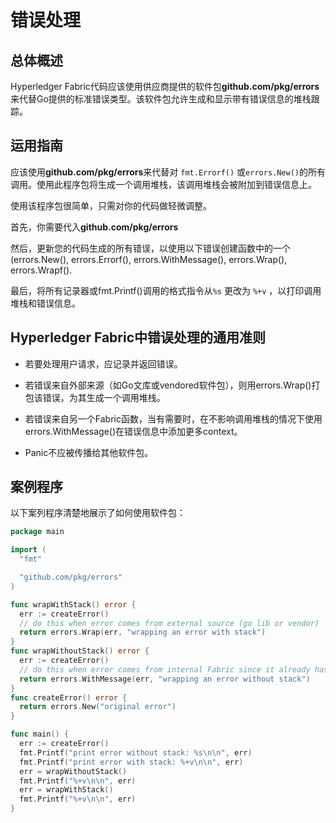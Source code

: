 # 错误处理

## 总体概述

Hyperledger Fabric代码应该使用供应商提供的软件包**github.com/pkg/errors**来代替Go提供的标准错误类型。该软件包允许生成和显示带有错误信息的堆栈跟踪。

## 运用指南

应该使用**github.com/pkg/errors**来代替对 `fmt.Errorf()` 或`errors.New()`的所有调用。使用此程序包将生成一个调用堆栈，该调用堆栈会被附加到错误信息上。

使用该程序包很简单，只需对你的代码做轻微调整。

首先，你需要代入**github.com/pkg/errors**

然后，更新您的代码生成的所有错误，以使用以下错误创建函数中的一个 (errors.New(), errors.Errorf(), errors.WithMessage(), errors.Wrap(), errors.Wrapf().

最后，将所有记录器或fmt.Printf()调用的格式指令从`%s` 更改为 `%+v` ，以打印调用堆栈和错误信息。

 

## Hyperledger Fabric中错误处理的通用准则

* 若要处理用户请求，应记录并返回错误。

* 若错误来自外部来源（如Go文库或vendored软件包），则用errors.Wrap()打包该错误，为其生成一个调用堆栈。

* 若错误来自另一个Fabric函数，当有需要时，在不影响调用堆栈的情况下使用errors.WithMessage()在错误信息中添加更多context。

* Panic不应被传播给其他软件包。

 

## 案例程序

以下案列程序清楚地展示了如何使用软件包：

```go
package main

import (
  "fmt"

  "github.com/pkg/errors"
)

func wrapWithStack() error {
  err := createError()
  // do this when error comes from external source (go lib or vendor)
  return errors.Wrap(err, "wrapping an error with stack")
}
func wrapWithoutStack() error {
  err := createError()
  // do this when error comes from internal Fabric since it already has stack trace
  return errors.WithMessage(err, "wrapping an error without stack")
}
func createError() error {
  return errors.New("original error")
}

func main() {
  err := createError()
  fmt.Printf("print error without stack: %s\n\n", err)
  fmt.Printf("print error with stack: %+v\n\n", err)
  err = wrapWithoutStack()
  fmt.Printf("%+v\n\n", err)
  err = wrapWithStack()
  fmt.Printf("%+v\n\n", err)
}
```

